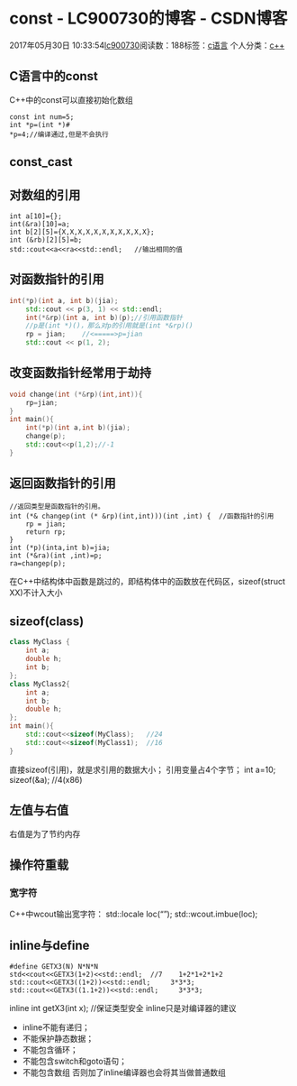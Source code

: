 # const - LC900730的博客 - CSDN博客
2017年05月30日 10:33:54[lc900730](https://me.csdn.net/LC900730)阅读数：188标签：[c语言](https://so.csdn.net/so/search/s.do?q=c语言&t=blog)
个人分类：[c++](https://blog.csdn.net/LC900730/article/category/6933816)
## C语言中的const
C++中的const可以直接初始化数组
```
const int num=5;
int *p=(int *)#   
*p=4;//编译通过,但是不会执行
```
## const_cast
## 对数组的引用
```
int a[10]={};
int(&ra)[10]=a;
int b[2][5]={X,X,X,X,X,X,X,X,X,X,X};
int (&rb)[2][5]=b;
std::cout<<a<<ra<<std::endl;   //输出相同的值
```
## 对函数指针的引用
```cpp
int(*p)(int a, int b)(jia);
    std::cout << p(3, 1) << std::endl;
    int(*&rp)(int a, int b)(p);//引用函数指针
    //p是(int *)()，那么对p的引用就是(int *&rp)()
    rp = jian;    //<=====>p=jian
    std::cout << p(1, 2);
```
## 改变函数指针经常用于劫持
```cpp
void change(int (*&rp)(int,int)){
    rp=jian;
}
int main(){
    int(*p)(int a,int b)(jia);
    change(p);
    std::cout<<p(1,2);//-1
}
```
## 返回函数指针的引用
```
//返回类型是函数指针的引用。
int (*& changep(int (* &rp)(int,int)))(int ,int) {  //函数指针的引用
    rp = jian;
    return rp;
}
int (*p)(inta,int b)=jia;
int (*&ra)(int ,int)=p;
ra=changep(p);
```
在C++中结构体中函数是跳过的，即结构体中的函数放在代码区，sizeof(struct XX)不计入大小
## sizeof(class)
```cpp
class MyClass {
    int a;
    double h;
    int b;
};
class MyClass2{
    int a;
    int b;
    double h;
};
int main(){
    std::cout<<sizeof(MyClass);   //24
    std::cout<<sizeof(MyClass1);  //16
}
```
直接sizeof(引用)，就是求引用的数据大小； 
引用变量占4个字节； 
int a=10; 
sizeof(&a);    //4(x86)
## 左值与右值
右值是为了节约内存
## 操作符重载
### 宽字符
C++中wcout输出宽字符： 
std::locale loc(“”); 
std::wcout.imbue(loc);
## inline与define
```
#define GETX3(N) N*N*N
std<<cout<<GETX3(1+2)<<std::endl;  //7    1+2*1+2*1+2
std::cout<<GETX3((1+2))<<std::endl;     3*3*3;
std::cout<<GETX3((1.1+2))<<std::endl;     3*3*3;
```
inline int getX3(int x);   //保证类型安全
inline只是对编译器的建议
- inline不能有递归；
- 不能保护静态数据；
- 不能包含循环；
- 不能包含switch和goto语句；
- 不能包含数组
否则加了inline编译器也会将其当做普通数组
